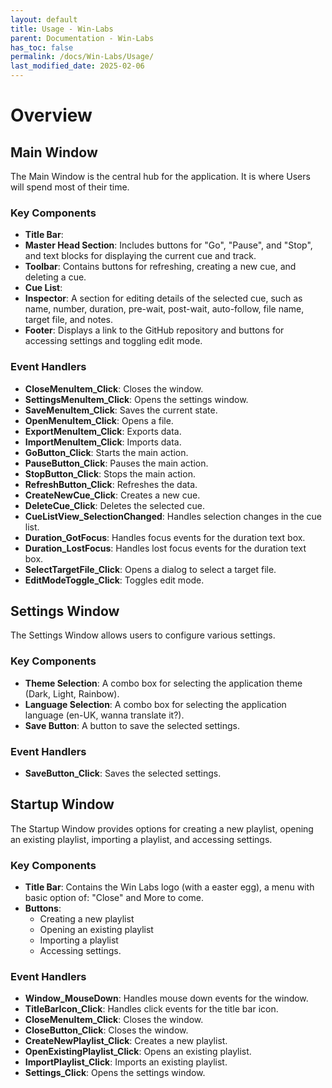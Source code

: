 ```yaml
---
layout: default
title: Usage - Win-Labs
parent: Documentation - Win-Labs
has_toc: false
permalink: /docs/Win-Labs/Usage/
last_modified_date: 2025-02-06
---
```


# Overview

## Main Window

The Main Window is the central hub for the application. It is where Users will spend most of their time.

### Key Components

- **Title Bar**: 
- **Master Head Section**: Includes buttons for "Go", "Pause", and "Stop", and text blocks for displaying the current cue and track.
- **Toolbar**: Contains buttons for refreshing, creating a new cue, and deleting a cue.
- **Cue List**:
- **Inspector**: A section for editing details of the selected cue, such as name, number, duration, pre-wait, post-wait, auto-follow, file name, target file, and notes.
- **Footer**: Displays a link to the GitHub repository and buttons for accessing settings and toggling edit mode.

### Event Handlers

- **CloseMenuItem_Click**: Closes the window.
- **SettingsMenuItem_Click**: Opens the settings window.
- **SaveMenuItem_Click**: Saves the current state.
- **OpenMenuItem_Click**: Opens a file.
- **ExportMenuItem_Click**: Exports data.
- **ImportMenuItem_Click**: Imports data.
- **GoButton_Click**: Starts the main action.
- **PauseButton_Click**: Pauses the main action.
- **StopButton_Click**: Stops the main action.
- **RefreshButton_Click**: Refreshes the data.
- **CreateNewCue_Click**: Creates a new cue.
- **DeleteCue_Click**: Deletes the selected cue.
- **CueListView_SelectionChanged**: Handles selection changes in the cue list.
- **Duration_GotFocus**: Handles focus events for the duration text box.
- **Duration_LostFocus**: Handles lost focus events for the duration text box.
- **SelectTargetFile_Click**: Opens a dialog to select a target file.
- **EditModeToggle_Click**: Toggles edit mode.

## Settings Window

The Settings Window allows users to configure various settings.

### Key Components

- **Theme Selection**: A combo box for selecting the application theme (Dark, Light, Rainbow).
- **Language Selection**: A combo box for selecting the application language (en-UK, wanna translate it?).
- **Save Button**: A button to save the selected settings.

### Event Handlers

- **SaveButton_Click**: Saves the selected settings.

## Startup Window

The Startup Window provides options for creating a new playlist, opening an existing playlist, importing a playlist, and accessing settings.

### Key Components

- **Title Bar**: Contains the Win Labs logo (with a easter egg), a menu with basic option of: "Close" and More to come.
- **Buttons**: 
	- Creating a new playlist
	- Opening an existing playlist
	- Importing a playlist
	- Accessing settings.

### Event Handlers

- **Window_MouseDown**: Handles mouse down events for the window.
- **TitleBarIcon_Click**: Handles click events for the title bar icon.
- **CloseMenuItem_Click**: Closes the window.
- **CloseButton_Click**: Closes the window.
- **CreateNewPlaylist_Click**: Creates a new playlist.
- **OpenExistingPlaylist_Click**: Opens an existing playlist.
- **ImportPlaylist_Click**: Imports an existing playlist.
- **Settings_Click**: Opens the settings window.
